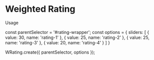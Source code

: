 # Weighted Rating

Usage

const parentSelector = '#rating-wrapper';
const options = {
  sliders: [
    { value: 30, name: 'rating-1' },
    { value: 25, name: 'rating-2' },
    { value: 25, name: 'rating-3' },
    { value: 20, name: 'rating-4' }
  ]
}

WRating.create({ parentSelector, options });